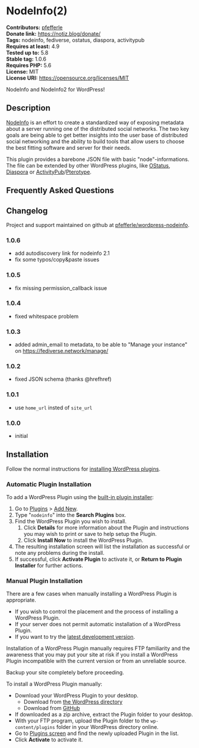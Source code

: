 # NodeInfo(2) #

**Contributors:** [pfefferle](https://profiles.wordpress.org/pfefferle)  
**Donate link:** https://notiz.blog/donate/  
**Tags:** nodeinfo, fediverse, ostatus, diaspora, activitypub  
**Requires at least:** 4.9  
**Tested up to:** 5.8  
**Stable tag:** 1.0.6  
**Requires PHP:** 5.6  
**License:** MIT  
**License URI:** https://opensource.org/licenses/MIT  

NodeInfo and NodeInfo2 for WordPress!

## Description ##

[NodeInfo](http://nodeinfo.diaspora.software/) is an effort to create a standardized way of exposing metadata about a server running one of the distributed social networks. The two key goals are being able to get better insights into the user base of distributed social networking and the ability to build tools that allow users to choose the best fitting software and server for their needs.

This plugin provides a barebone JSON file with basic "node"-informations. The file can be extended by other WordPress plugins, like [OStatus](https://wordpress.org/plugins/ostatus-for-wordpress/), [Diaspora](https://github.com/pfefferle/wordpress-dandelion) or [ActivityPub](https://wordpress.org/plugins/activitypub/)/[Pterotype](https://wordpress.org/plugins/pterotype/).

## Frequently Asked Questions ##

## Changelog ##

Project and support maintained on github at [pfefferle/wordpress-nodeinfo](https://github.com/pfefferle/wordpress-nodeinfo).

### 1.0.6 ###

* add autodiscovery link for nodeinfo 2.1
* fix some typos/copy&paste issues

### 1.0.5 ###

* fix missing permission_callback issue

### 1.0.4 ###

* fixed whitespace problem

### 1.0.3 ###

* added admin_email to metadata, to be able to "Manage your instance" on https://fediverse.network/manage/

### 1.0.2 ###

* fixed JSON schema (thanks @hrefhref)

### 1.0.1 ###

* use `home_url` insted of `site_url`

### 1.0.0 ###

* initial

## Installation ##

Follow the normal instructions for [installing WordPress plugins](https://codex.wordpress.org/Managing_Plugins#Installing_Plugins).

### Automatic Plugin Installation ###

To add a WordPress Plugin using the [built-in plugin installer](https://codex.wordpress.org/Administration_Screens#Add_New_Plugins):

1. Go to [Plugins](https://codex.wordpress.org/Administration_Screens#Plugins) > [Add New](https://codex.wordpress.org/Plugins_Add_New_Screen).
1. Type "`nodeinfo`" into the **Search Plugins** box.
1. Find the WordPress Plugin you wish to install.
    1. Click **Details** for more information about the Plugin and instructions you may wish to print or save to help setup the Plugin.
    1. Click **Install Now** to install the WordPress Plugin.
1. The resulting installation screen will list the installation as successful or note any problems during the install.
1. If successful, click **Activate Plugin** to activate it, or **Return to Plugin Installer** for further actions.

### Manual Plugin Installation ###

There are a few cases when manually installing a WordPress Plugin is appropriate.

* If you wish to control the placement and the process of installing a WordPress Plugin.
* If your server does not permit automatic installation of a WordPress Plugin.
* If you want to try the [latest development version](https://github.com/pfefferle/wordpress-nodeinfo).

Installation of a WordPress Plugin manually requires FTP familiarity and the awareness that you may put your site at risk if you install a WordPress Plugin incompatible with the current version or from an unreliable source.

Backup your site completely before proceeding.

To install a WordPress Plugin manually:

* Download your WordPress Plugin to your desktop.
    * Download from [the WordPress directory](https://wordpress.org/plugins/nodeinfo/)
    * Download from [GitHub](https://github.com/pfefferle/wordpress-nodeinfo/releases)
* If downloaded as a zip archive, extract the Plugin folder to your desktop.
* With your FTP program, upload the Plugin folder to the `wp-content/plugins` folder in your WordPress directory online.
* Go to [Plugins screen](https://wordpress.org/support/article/plugins-add-new-screen/) and find the newly uploaded Plugin in the list.
* Click **Activate** to activate it.
